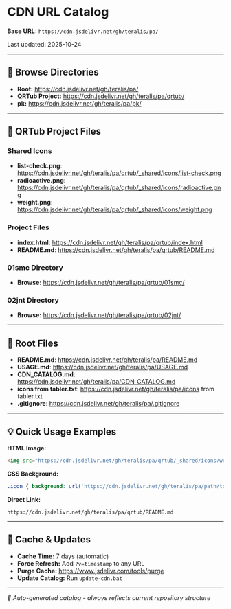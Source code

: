# CDN URL Catalog

**Base URL:** `https://cdn.jsdelivr.net/gh/teralis/pa/`

Last updated: 2025-10-24

---

## 📁 Browse Directories

- **Root:** https://cdn.jsdelivr.net/gh/teralis/pa/
- **QRTub Project:** https://cdn.jsdelivr.net/gh/teralis/pa/qrtub/ 
- **pk:** https://cdn.jsdelivr.net/gh/teralis/pa/pk/ 

---

## 🎯 QRTub Project Files

### Shared Icons 
- **list-check.png**: https://cdn.jsdelivr.net/gh/teralis/pa/qrtub/_shared/icons/list-check.png 
- **radioactive.png**: https://cdn.jsdelivr.net/gh/teralis/pa/qrtub/_shared/icons/radioactive.png 
- **weight.png**: https://cdn.jsdelivr.net/gh/teralis/pa/qrtub/_shared/icons/weight.png 
 
### Project Files 
- **index.html**: https://cdn.jsdelivr.net/gh/teralis/pa/qrtub/index.html 
- **README.md**: https://cdn.jsdelivr.net/gh/teralis/pa/qrtub/README.md 
 
### 01smc Directory 
- **Browse:** https://cdn.jsdelivr.net/gh/teralis/pa/qrtub/01smc/ 
 
### 02jnt Directory 
- **Browse:** https://cdn.jsdelivr.net/gh/teralis/pa/qrtub/02jnt/ 

---

## 📄 Root Files
- **README.md**: https://cdn.jsdelivr.net/gh/teralis/pa/README.md 
- **USAGE.md**: https://cdn.jsdelivr.net/gh/teralis/pa/USAGE.md 
- **CDN_CATALOG.md**: https://cdn.jsdelivr.net/gh/teralis/pa/CDN_CATALOG.md 
- **icons from tabler.txt**: https://cdn.jsdelivr.net/gh/teralis/pa/icons from tabler.txt 
- **.gitignore**: https://cdn.jsdelivr.net/gh/teralis/pa/.gitignore 

---

## 💡 Quick Usage Examples

**HTML Image:**
```html
<img src="https://cdn.jsdelivr.net/gh/teralis/pa/qrtub/_shared/icons/weight.png" alt="Weight">
```

**CSS Background:**
```css
.icon { background: url('https://cdn.jsdelivr.net/gh/teralis/pa/path/to/icon.svg') no-repeat center; }
```

**Direct Link:**
```
https://cdn.jsdelivr.net/gh/teralis/pa/qrtub/README.md
```

---

## 🔄 Cache & Updates

- **Cache Time:** 7 days (automatic)
- **Force Refresh:** Add `?v=timestamp` to any URL
- **Purge Cache:** https://www.jsdelivr.com/tools/purge
- **Update Catalog:** Run `update-cdn.bat`

---

*🤖 Auto-generated catalog - always reflects current repository structure*
